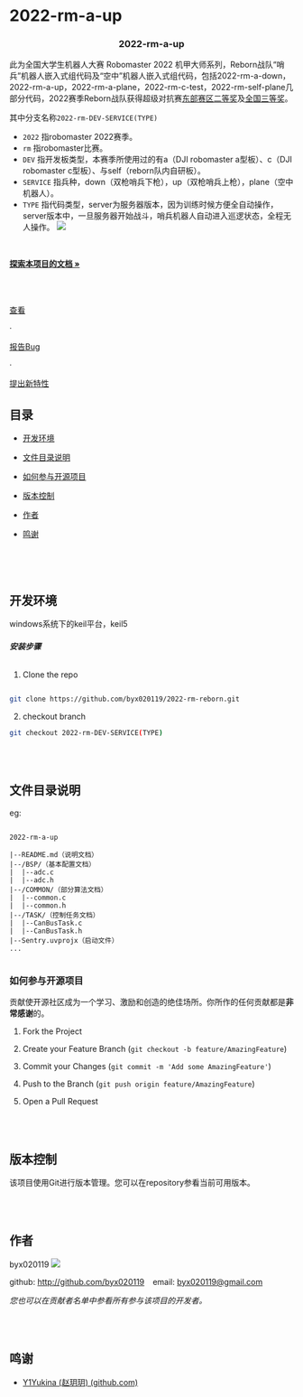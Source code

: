# 2022-rm-a-up

<!-- PROJECT SHIELDS -->



<h3  align="center">2022-rm-a-up</h3>

<p  align="center">

此为全国大学生机器人大赛 Robomaster 2022 机甲大师系列，Reborn战队“哨兵”机器人嵌入式组代码及“空中”机器人嵌入式组代码，包括2022-rm-a-down，2022-rm-a-up，2022-rm-a-plane，2022-rm-c-test，2022-rm-self-plane几部分代码，2022赛季Reborn战队获得超级对抗赛[东部赛区二等奖](https://www.robomaster.com/zh-CN/resource/pages/announcement/1463)及[全国三等奖](https://www.robomaster.com/zh-CN/resource/pages/announcement/1477)。

其中分支名称`2022-rm-DEV-SERVICE(TYPE)`

- `2022` 指robomaster 2022赛季。
- `rm` 指robomaster比赛。
- `DEV` 指开发板类型，本赛季所使用过的有a（DJI robomaster a型板）、c（DJI robomaster c型板）、与self（reborn队内自研板）。
- `SERVICE` 指兵种，down（双枪哨兵下枪），up（双枪哨兵上枪），plane（空中机器人）。
- `TYPE` 指代码类型，server为服务器版本，因为训练时候方便全自动操作，server版本中，一旦服务器开始战斗，哨兵机器人自动进入巡逻状态，全程无人操作。
![](https://rm-static.djicdn.com/tem/55708/428eaaef4b6ba1632310756119837520.png)
<br  />

<a  href="https://github.com/byx020119/2022-rm-reborn.git"><strong>探索本项目的文档 »</strong></a>

<br  />

<br  />

<a  href="https://github.com/byx020119/2022-rm-reborn.git">查看</a>

·

<a  href="https://github.com/byx020119/2022-rm-reborn/issues">报告Bug</a>

·

<a  href="https://github.com/byx020119/2022-rm-reborn/issues">提出新特性</a>

</p>  

</p>


## 目录

  

- [开发环境](#开发环境)

- [文件目录说明](#文件目录说明)

- [如何参与开源项目](#如何参与开源项目)

- [版本控制](#版本控制)

- [作者](#作者)

- [鸣谢](#鸣谢)

  <br>
</br>

## 开发环境

windows系统下的keil平台，keil5
  

###### **安装步骤**


1. Clone the repo

```sh

git clone https://github.com/byx020119/2022-rm-reborn.git

```
2. checkout branch

```sh
git checkout 2022-rm-DEV-SERVICE(TYPE)
```

  <br>
</br>

## 文件目录说明

eg:

  


```

2022-rm-a-up

|--README.md（说明文档）
|--/BSP/（基本配置文档）
|  |--adc.c
|  |--adc.h
|--/COMMON/（部分算法文档）
|  |--common.c
|  |--common.h
|--/TASK/（控制任务文档）
|  |--CanBusTask.c
|  |--CanBusTask.h
|--Sentry.uvprojx（启动文件）
...
 

```


### 如何参与开源项目

  

贡献使开源社区成为一个学习、激励和创造的绝佳场所。你所作的任何贡献都是**非常感谢**的。

  
  

1. Fork the Project

2. Create your Feature Branch (`git checkout -b feature/AmazingFeature`)

3. Commit your Changes (`git commit -m 'Add some AmazingFeature'`)

4. Push to the Branch (`git push origin feature/AmazingFeature`)

5. Open a Pull Request

 
<br>
</br>
  

## 版本控制

  

该项目使用Git进行版本管理。您可以在repository参看当前可用版本。

  
<br>
</br>

## 作者

  

byx020119
![](https://avatars.githubusercontent.com/u/92295993?s=48&v=4)

  

github: http://github.com/byx020119 &ensp; email: byx020119@gmail.com

  

*您也可以在贡献者名单中参看所有参与该项目的开发者。*
  
<br>
</br>

## 鸣谢


- [Y1Yukina (赵玥玥) (github.com)](https://github.com/Y1Yukina)


<!-- links -->


<!--stackedit_data:
eyJoaXN0b3J5IjpbLTI4OTkwNTc0LDQ1OTYzMTgwOCwtODI5OT
UzMTYxLC03MTAyOTU5NTMsODEwMjAwNzAzLDg2Nzk5MjUwNywt
MTE1MzYxMjIyMiwxNjQwODkwMTgsLTY5MjYwMDExMiwtMTQ1ND
Y2NDUwNCwxMTkzNjIxNTE5LC05NjMxODY0NzcsLTEyNTQ2NTM4
NThdfQ==
-->